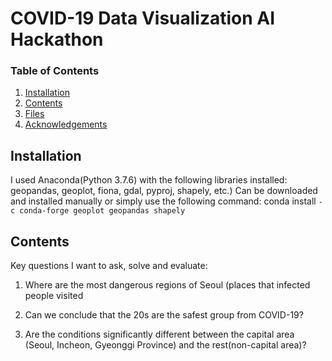# COVID-19 Data Visualization AI Hackathon

### Table of Contents

1. [Installation](readme.md)
2. [Contents](readme.md)
3. [Files](readme.md)
4. [Acknowledgements](readme.md)

## Installation

I used Anaconda(Python 3.7.6) with the following libraries installed: geopandas, geoplot, fiona, gdal, pyproj, shapely, etc.) Can be downloaded and installed manually or simply use the following command: conda install <code>-c conda-forge geoplot geopandas shapely</code>

## Contents

Key questions I want to ask, solve and evaluate:

1. Where are the most dangerous regions of Seoul (places that infected people visited

2. Can we conclude that the 20s are the safest group from COVID-19?

3. Are the conditions significantly different between the capital area (Seoul, Incheon, Gyeonggi Province) and the rest(non-capital area)?

